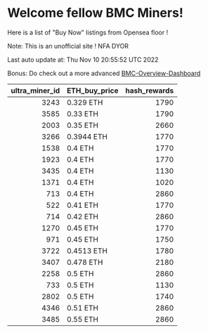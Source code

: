 # Welcome fellow BMC Miners!
Here is a list of "Buy Now" listings from Opensea floor !

Note: This is an unofficial site ! NFA DYOR

Last auto update at: Thu Nov 10 20:55:52 UTC 2022

Bonus: Do check out a more advanced [BMC-Overview-Dashboard](https://dune.com/defifunk/BMC-Overview-Dashboard)


|   ultra_miner_id | ETH_buy_price   |   hash_rewards |
|-----------------:|:----------------|---------------:|
|             3243 | 0.329 ETH       |           1790 |
|             3585 | 0.33 ETH        |           1790 |
|             2003 | 0.35 ETH        |           2660 |
|             3266 | 0.3944 ETH      |           1770 |
|             1538 | 0.4 ETH         |           1770 |
|             1923 | 0.4 ETH         |           1770 |
|             3435 | 0.4 ETH         |           1130 |
|             1371 | 0.4 ETH         |           1020 |
|              713 | 0.4 ETH         |           2860 |
|              522 | 0.41 ETH        |           1770 |
|              714 | 0.42 ETH        |           2860 |
|             1270 | 0.45 ETH        |           1770 |
|              971 | 0.45 ETH        |           1750 |
|             3722 | 0.4513 ETH      |           1780 |
|             3407 | 0.478 ETH       |           2180 |
|             2258 | 0.5 ETH         |           2860 |
|              733 | 0.5 ETH         |           1130 |
|             2802 | 0.5 ETH         |           1740 |
|             4346 | 0.51 ETH        |           2860 |
|             3485 | 0.55 ETH        |           2860 |